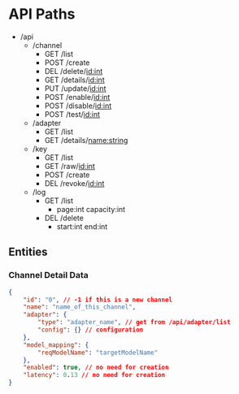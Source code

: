 # API Paths

- /api
    - /channel
        - GET /list
        - POST /create
        - DEL /delete/<id:int>
        - GET /details/<id:int>
        - PUT /update/<id:int>
        - POST /enable/<id:int>
        - POST /disable/<id:int>
        - POST /test/<id:int>
    - /adapter
        - GET /list
        - GET /details/<name:string>
    - /key
        - GET /list
        - GET /raw/<id:int>
        - POST /create
        - DEL /revoke/<id:int>
    - /log
        - GET /list
            - page:int capacity:int
        - DEL /delete
            - start:int end:int

## Entities

### Channel Detail Data

```JSON
{
    "id": "0", // -1 if this is a new channel
    "name": "name_of_this_channel",
    "adapter": {
        "type": "adapter_name", // get from /api/adapter/list
        "config": {} // configuration
    },
    "model_mapping": {
        "reqModelName": "targetModelName"
    },
    "enabled": true, // no need for creation
    "latency": 0.13 // no need for creation
}
```